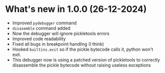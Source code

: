 # What's new in 1.0.0 (26-12-2024)

- Improved `pydebugger` command
- `disasemble` command added
- Now the debugger will ignore pickletools errors
- Improved code readability
- Fixed all bugs in breakpoint handling (I think)
- Hooked `builtins.exit` so if the pickle bytecode calls it, python won't exit.
- This debugger now is using a patched version of pickletools to correctly disassemble the pickle bytecode without raising useless exceptions
